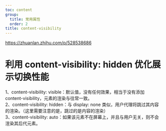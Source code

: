 ```yaml
---
toc: content
group:
  title: 常用属性
  order: 2
title: content-visibility
---
```


https://zhuanlan.zhihu.com/p/528538686

# 利用 content-visibility: hidden 优化展示切换性能

1、content-visibility: visible：默认值，没有任何效果，相当于没有添加 content-visibility，元素的渲染与往常一致。<br/>
2、content-visibility: hidden：与 display: none 类似，用户代理将跳过其内容的渲染。（这里需要注意的是，跳过的是内容的渲染）<br/>
3、content-visibility: auto：如果该元素不在屏幕上，并且与用户无关，则不会渲染其后代元素。<br/>
